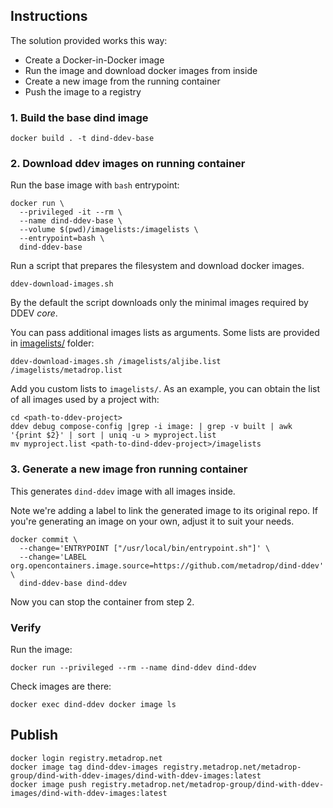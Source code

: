 ## Instructions

The solution provided works this way:

* Create a Docker-in-Docker image
* Run the image and download docker images from inside
* Create a new image from the running container
* Push the image to a registry

### 1. Build the base dind image

```
docker build . -t dind-ddev-base
```

### 2. Download ddev images on running container

Run the base image with `bash` entrypoint:

```
docker run \
  --privileged -it --rm \
  --name dind-ddev-base \
  --volume $(pwd)/imagelists:/imagelists \
  --entrypoint=bash \
  dind-ddev-base
```

Run a script that prepares the filesystem and download docker images.

```
ddev-download-images.sh
```

By the default the script downloads only the minimal images required by DDEV _core_.

You can pass additional images lists as arguments. Some lists are provided in [imagelists/](./imagelists) folder:

```
ddev-download-images.sh /imagelists/aljibe.list /imagelists/metadrop.list
```

Add you custom lists to `imagelists/`. As an example, you can obtain the list of all images used by a project with:
```
cd <path-to-ddev-project>
ddev debug compose-config |grep -i image: | grep -v built | awk '{print $2}' | sort | uniq -u > myproject.list
mv myproject.list <path-to-dind-ddev-project>/imagelists
```

### 3. Generate a new image fron running container

This generates `dind-ddev` image with all images inside.

Note we're adding a label to link the generated image to its original repo.
If you're generating an image on your own, adjust it to suit your needs.

```
docker commit \
  --change='ENTRYPOINT ["/usr/local/bin/entrypoint.sh"]' \
  --change='LABEL org.opencontainers.image.source=https://github.com/metadrop/dind-ddev' \
  dind-ddev-base dind-ddev
```

Now you can stop the container from step 2.

### Verify

Run the image:
```
docker run --privileged --rm --name dind-ddev dind-ddev
```

Check images are there:
```
docker exec dind-ddev docker image ls
```

## Publish

```
docker login registry.metadrop.net
docker image tag dind-ddev-images registry.metadrop.net/metadrop-group/dind-with-ddev-images/dind-with-ddev-images:latest
docker image push registry.metadrop.net/metadrop-group/dind-with-ddev-images/dind-with-ddev-images:latest
```
